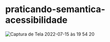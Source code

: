 # praticando-semantica-acessibilidade


![Captura de Tela 2022-07-15 às 19 54 20](https://user-images.githubusercontent.com/15702156/179321893-e6826648-a22c-4a8f-81b8-1379ae2a6136.png)
